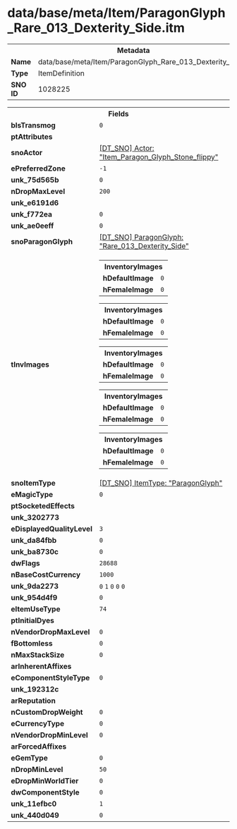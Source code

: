 <h1>data/base/meta/Item/ParagonGlyph_Rare_013_Dexterity_Side.itm</h1><table><tr><th colspan="100%">Metadata</th></tr><tr><td><b>Name</b></td><td>data/base/meta/Item/ParagonGlyph_Rare_013_Dexterity_Side.itm</td></tr><tr><td><b>Type</b></td><td>ItemDefinition</td></tr><tr><td><b>SNO ID</b></td><td>1028225</td></tr></table>

<table><tr><th colspan="100%">Fields</th></tr><tr><td><b>bIsTransmog</b></td><td><code>0</code></td></tr><tr><td><b>ptAttributes</b></td><td></td></tr><tr><td><b>snoActor</b></td><td><a href="..\Actor\Item_Paragon_Glyph_Stone_flippy.acr.md">[DT_SNO] Actor: "Item_Paragon_Glyph_Stone_flippy"</a></td></tr><tr><td><b>ePreferredZone</b></td><td><code>-1</code></td></tr><tr><td><b>unk_75d565b</b></td><td><code>0</code></td></tr><tr><td><b>nDropMaxLevel</b></td><td><code>200</code></td></tr><tr><td><b>unk_e6191d6</b></td><td></td></tr><tr><td><b>unk_f772ea</b></td><td><code>0</code></td></tr><tr><td><b>unk_ae0eeff</b></td><td><code>0</code></td></tr><tr><td><b>snoParagonGlyph</b></td><td><a href="..\ParagonGlyph\Rare_013_Dexterity_Side.gph.md">[DT_SNO] ParagonGlyph: "Rare_013_Dexterity_Side"</a></td></tr><tr><td><b>tInvImages</b></td><td><table><tr><th colspan="100%">InventoryImages</th></tr><tr><td><b>hDefaultImage</b></td><td><code>0</code></td></tr><tr><td><b>hFemaleImage</b></td><td><code>0</code></td></tr></table>


<table><tr><th colspan="100%">InventoryImages</th></tr><tr><td><b>hDefaultImage</b></td><td><code>0</code></td></tr><tr><td><b>hFemaleImage</b></td><td><code>0</code></td></tr></table>


<table><tr><th colspan="100%">InventoryImages</th></tr><tr><td><b>hDefaultImage</b></td><td><code>0</code></td></tr><tr><td><b>hFemaleImage</b></td><td><code>0</code></td></tr></table>


<table><tr><th colspan="100%">InventoryImages</th></tr><tr><td><b>hDefaultImage</b></td><td><code>0</code></td></tr><tr><td><b>hFemaleImage</b></td><td><code>0</code></td></tr></table>


<table><tr><th colspan="100%">InventoryImages</th></tr><tr><td><b>hDefaultImage</b></td><td><code>0</code></td></tr><tr><td><b>hFemaleImage</b></td><td><code>0</code></td></tr></table>


</td></tr><tr><td><b>snoItemType</b></td><td><a href="..\ItemType\ParagonGlyph.itt.md">[DT_SNO] ItemType: "ParagonGlyph"</a></td></tr><tr><td><b>eMagicType</b></td><td><code>0</code></td></tr><tr><td><b>ptSocketedEffects</b></td><td></td></tr><tr><td><b>unk_3202773</b></td><td></td></tr><tr><td><b>eDisplayedQualityLevel</b></td><td><code>3</code></td></tr><tr><td><b>unk_da84fbb</b></td><td><code>0</code></td></tr><tr><td><b>unk_ba8730c</b></td><td><code>0</code></td></tr><tr><td><b>dwFlags</b></td><td><code>28688</code></td></tr><tr><td><b>nBaseCostCurrency</b></td><td><code>1000</code></td></tr><tr><td><b>unk_9da2273</b></td><td><code>0</code>
<code>1</code>
<code>0</code>
<code>0</code>
<code>0</code>
</td></tr><tr><td><b>unk_954d4f9</b></td><td><code>0</code></td></tr><tr><td><b>eItemUseType</b></td><td><code>74</code></td></tr><tr><td><b>ptInitialDyes</b></td><td></td></tr><tr><td><b>nVendorDropMaxLevel</b></td><td><code>0</code></td></tr><tr><td><b>fBottomless</b></td><td><code>0</code></td></tr><tr><td><b>nMaxStackSize</b></td><td><code>0</code></td></tr><tr><td><b>arInherentAffixes</b></td><td></td></tr><tr><td><b>eComponentStyleType</b></td><td><code>0</code></td></tr><tr><td><b>unk_192312c</b></td><td></td></tr><tr><td><b>arReputation</b></td><td></td></tr><tr><td><b>nCustomDropWeight</b></td><td><code>0</code></td></tr><tr><td><b>eCurrencyType</b></td><td><code>0</code></td></tr><tr><td><b>nVendorDropMinLevel</b></td><td><code>0</code></td></tr><tr><td><b>arForcedAffixes</b></td><td></td></tr><tr><td><b>eGemType</b></td><td><code>0</code></td></tr><tr><td><b>nDropMinLevel</b></td><td><code>50</code></td></tr><tr><td><b>eDropMinWorldTier</b></td><td><code>0</code></td></tr><tr><td><b>dwComponentStyle</b></td><td><code>0</code></td></tr><tr><td><b>unk_11efbc0</b></td><td><code>1</code></td></tr><tr><td><b>unk_440d049</b></td><td><code>0</code></td></tr></table>

